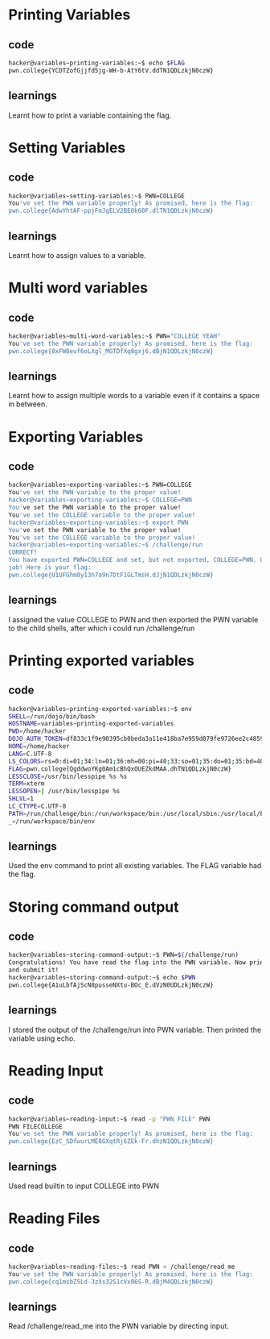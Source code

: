 # Printing Variables

## code

```bash
hacker@variables~printing-variables:~$ echo $FLAG
pwn.college{YCDTZofGjjfd5jg-WH-b-AtY6tV.ddTN1QDLzkjN0czW}
```

## learnings

Learnt how to print a variable containing the flag.

# Setting Variables

## code

```bash
hacker@variables~setting-variables:~$ PWN=COLLEGE
You've set the PWN variable properly! As promised, here is the flag:
pwn.college{AdwYhtAF-ppjFmJgELV2BE0k60F.dlTN1QDLzkjN0czW}
```

## learnings

Learnt how to assign values to a variable.

# Multi word variables

## code

```bash
hacker@variables~multi-word-variables:~$ PWN="COLLEGE YEAH"
You've set the PWN variable properly! As promised, here is the flag:
pwn.college{8xFW8euf6oLXgl_MGTDfXq8gxj6.dBjN1QDLzkjN0czW}
```

## learnings

Learnt how to assign multiple words to a variable even if it contains a space in between.

# Exporting Variables

## code

```bash
hacker@variables~exporting-variables:~$ PWN=COLLEGE
You've set the PWN variable to the proper value!
hacker@variables~exporting-variables:~$ COLLEGE=PWN
You've set the PWN variable to the proper value!
You've set the COLLEGE variable to the proper value!
hacker@variables~exporting-variables:~$ export PWN
You've set the PWN variable to the proper value!
You've set the COLLEGE variable to the proper value!
hacker@variables~exporting-variables:~$ /challenge/run
CORRECT!
You have exported PWN=COLLEGE and set, but not exported, COLLEGE=PWN. Great
job! Here is your flag:
pwn.college{U1UFGhm8y13h7a9n7DtF1GLTmsH.dJjN1QDLzkjN0czW}
```

## learnings

I assigned the value COLLEGE to PWN and then exported the PWN variable to the child shells, after which i could run /challenge/run 

# Printing exported variables

## code

```bash
hacker@variables~printing-exported-variables:~$ env
SHELL=/run/dojo/bin/bash
HOSTNAME=variables~printing-exported-variables
PWD=/home/hacker
DOJO_AUTH_TOKEN=df833c1f9e90395cb0beda3a11e418ba7e959d079fe9726ee2c48594aec3b9a0
HOME=/home/hacker
LANG=C.UTF-8
LS_COLORS=rs=0:di=01;34:ln=01;36:mh=00:pi=40;33:so=01;35:do=01;35:bd=40;33;01:cd=40;33;01:or=40;31;01:mi=00:su=37;41:sg=30;43:ca=00:tw=30;42:ow=34;42:st=37;44:ex=01;32:*.7z=01;31:*.ace=01;31:*.alz=01;31:*.apk=01;31:*.arc=01;31:*.arj=01;31:*.bz=01;31:*.bz2=01;31:*.cab=01;31:*.cpio=01;31:*.crate=01;31:*.deb=01;31:*.drpm=01;31:*.dwm=01;31:*.dz=01;31:*.ear=01;31:*.egg=01;31:*.esd=01;31:*.gz=01;31:*.jar=01;31:*.lha=01;31:*.lrz=01;31:*.lz=01;31:*.lz4=01;31:*.lzh=01;31:*.lzma=01;31:*.lzo=01;31:*.pyz=01;31:*.rar=01;31:*.rpm=01;31:*.rz=01;31:*.sar=01;31:*.swm=01;31:*.t7z=01;31:*.tar=01;31:*.taz=01;31:*.tbz=01;31:*.tbz2=01;31:*.tgz=01;31:*.tlz=01;31:*.txz=01;31:*.tz=01;31:*.tzo=01;31:*.tzst=01;31:*.udeb=01;31:*.war=01;31:*.whl=01;31:*.wim=01;31:*.xz=01;31:*.z=01;31:*.zip=01;31:*.zoo=01;31:*.zst=01;31:*.avif=01;35:*.jpg=01;35:*.jpeg=01;35:*.mjpg=01;35:*.mjpeg=01;35:*.gif=01;35:*.bmp=01;35:*.pbm=01;35:*.pgm=01;35:*.ppm=01;35:*.tga=01;35:*.xbm=01;35:*.xpm=01;35:*.tif=01;35:*.tiff=01;35:*.png=01;35:*.svg=01;35:*.svgz=01;35:*.mng=01;35:*.pcx=01;35:*.mov=01;35:*.mpg=01;35:*.mpeg=01;35:*.m2v=01;35:*.mkv=01;35:*.webm=01;35:*.webp=01;35:*.ogm=01;35:*.mp4=01;35:*.m4v=01;35:*.mp4v=01;35:*.vob=01;35:*.qt=01;35:*.nuv=01;35:*.wmv=01;35:*.asf=01;35:*.rm=01;35:*.rmvb=01;35:*.flc=01;35:*.avi=01;35:*.fli=01;35:*.flv=01;35:*.gl=01;35:*.dl=01;35:*.xcf=01;35:*.xwd=01;35:*.yuv=01;35:*.cgm=01;35:*.emf=01;35:*.ogv=01;35:*.ogx=01;35:*.aac=00;36:*.au=00;36:*.flac=00;36:*.m4a=00;36:*.mid=00;36:*.midi=00;36:*.mka=00;36:*.mp3=00;36:*.mpc=00;36:*.ogg=00;36:*.ra=00;36:*.wav=00;36:*.oga=00;36:*.opus=00;36:*.spx=00;36:*.xspf=00;36:*~=00;90:*#=00;90:*.bak=00;90:*.crdownload=00;90:*.dpkg-dist=00;90:*.dpkg-new=00;90:*.dpkg-old=00;90:*.dpkg-tmp=00;90:*.old=00;90:*.orig=00;90:*.part=00;90:*.rej=00;90:*.rpmnew=00;90:*.rpmorig=00;90:*.rpmsave=00;90:*.swp=00;90:*.tmp=00;90:*.ucf-dist=00;90:*.ucf-new=00;90:*.ucf-old=00;90:
FLAG=pwn.college{QgddwoYKg0Am1cBhQxOUEZkdMAA.dhTN1QDLzkjN0czW}
LESSCLOSE=/usr/bin/lesspipe %s %s
TERM=xterm
LESSOPEN=| /usr/bin/lesspipe %s
SHLVL=1
LC_CTYPE=C.UTF-8
PATH=/run/challenge/bin:/run/workspace/bin:/usr/local/sbin:/usr/local/bin:/usr/sbin:/usr/bin:/sbin:/bin
_=/run/workspace/bin/env
```

## learnings

Used the env command to print all existing variables. The FLAG variable had the flag.

# Storing command output

## code

```bash
hacker@variables~storing-command-output:~$ PWN=$(/challenge/run)
Congratulations! You have read the flag into the PWN variable. Now print it out
and submit it!
hacker@variables~storing-command-output:~$ echo $PWN
pwn.college{A1uLbfAjScN8pusseNXtu-BOc_E.dVzN0UDLzkjN0czW}
```

## learnings

I stored the output of the /challenge/run into PWN variable. Then printed the variable using echo.

# Reading Input

## code

```bash
hacker@variables~reading-input:~$ read -p "PWN FILE" PWN
PWN FILECOLLEGE
You've set the PWN variable properly! As promised, here is the flag:
pwn.college{EzC_SDfwurLME8GXqtRj6ZEk-Fr.dhzN1QDLzkjN0czW}

```

## learnings

Used read builtin to input COLLEGE into PWN

# Reading Files

## code

```bash
hacker@variables~reading-files:~$ read PWN < /challenge/read_me
You've set the PWN variable properly! As promised, here is the flag:
pwn.college{cq1msbZ5Ld-3zXs32S1cVx06S-R.dBjM4QDLzkjN0czW}
```

## learnings

Read /challenge/read_me into the PWN variable by directing input.
